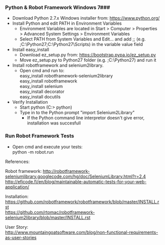 ### Python & Robot Framework Windows 7###

 *	Download Python 2.7.x Windows installer from: https://www.python.org/
 *	Install Python and edit PATH in Environment Variables
	 *	Environment Variables are located in Start > Computer > Properties > Advanced System Settings >
		Environment Variables
	 *	Select PATH from System Variables and Edit... and add ;<InstallationDir>;<ScriptsDir>
		(e.g. ;C:\Python27;C:\Python27\Scripts) in the variable value field
 *	Install easy_install
	 *	Download ez_setup.py from: https://bootstrap.pypa.io/ez_setup.py
	 *	Move ez_setup.py to Python27 folder (e.g. ;C:\Python27) and run it
 *	Install robotframework and selenium2library.
	 *	Open cmd and run to:  
			easy_install robotframework-selenium2library  
		 	easy_install robotframework  
		 	easy_install selenium  
		 	easy_install decorator  
		 	easy_install docutils
 *	Verify Installation
	 *	Start python (C:\> python)
	 *	Type in to the Python prompt "import Selenium2Library"
		 *	If the Python command line interpretor doesn't give error, installation was succesfull
		 
### Run Robot Framework Tests ###

 *	Open cmd and execute your tests:  
		python -m robot.run <filename>
   


References:

Robot framework:
http://robotframework-seleniumlibrary.googlecode.com/hg/doc/SeleniumLibrary.html?r=2.4  
http://eficode.fi/en/blog/maintainable-automatic-tests-for-your-web-application/  

Installation:  
https://github.com/robotframework/robotframework/blob/master/INSTALL.rst  
https://github.com/rtomac/robotframework-selenium2library/blob/master/INSTALL.rst  

User Story:  
http://www.mountaingoatsoftware.com/blog/non-functional-requirements-as-user-stories  
